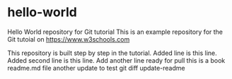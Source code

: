 # hello-world
Hello World repository for Git tutorial
This is an example repository for the Git tutoial on https://www.w3schools.com

This repository is built step by step in the tutorial.
Added line is this line.
Added second line is this line.
Add another line ready for pull
this is a book readme.md file
another update to test git diff
update-readme
